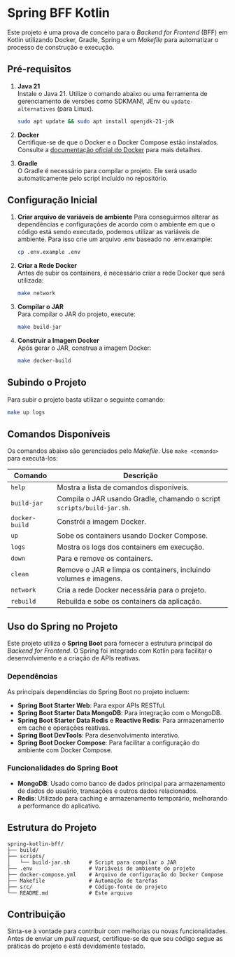 # Spring BFF Kotlin

Este projeto é uma prova de conceito para o *Backend for Frontend* (BFF) em Kotlin utilizando Docker, Gradle, Spring e um *Makefile* para automatizar o processo de construção e execução.

## Pré-requisitos

1. **Java 21**  
   Instale o Java 21. Utilize o comando abaixo ou uma ferramenta de gerenciamento de versões como SDKMAN!, JEnv ou `update-alternatives` (para Linux).

   ```bash
   sudo apt update && sudo apt install openjdk-21-jdk
   ```

2. **Docker**  
   Certifique-se de que o Docker e o Docker Compose estão instalados. Consulte a [documentação oficial do Docker](https://docs.docker.com/get-docker/) para mais detalhes.

3. **Gradle**  
   O Gradle é necessário para compilar o projeto. Ele será usado automaticamente pelo script incluído no repositório.

## Configuração Inicial

1. **Criar arquivo de variáveis de ambiente**
   Para conseguirmos alterar as dependências e configurações de acordo com o ambiente em que o código
   está sendo executado, podemos utilizar as variáveis de ambiente. Para isso crie um arquivo .env baseado
   no .env.example: 

   ```bash
   cp .env.example .env
   ```

2. **Criar a Rede Docker**  
   Antes de subir os containers, é necessário criar a rede Docker que será utilizada:

   ```bash
   make network
   ```

3. **Compilar o JAR**  
   Para compilar o JAR do projeto, execute:

   ```bash
   make build-jar
   ```

4. **Construir a Imagem Docker**  
   Após gerar o JAR, construa a imagem Docker:

   ```bash
   make docker-build
   ```

## Subindo o Projeto

Para subir o projeto basta utilizar o seguinte comando: 

   ```bash
   make up logs
   ```

## Comandos Disponíveis

Os comandos abaixo são gerenciados pelo *Makefile*. Use `make <comando>` para executá-los:

| Comando           | Descrição                                                                 |
|--------------------|---------------------------------------------------------------------------|
| `help`            | Mostra a lista de comandos disponíveis.                                   |
| `build-jar`       | Compila o JAR usando Gradle, chamando o script `scripts/build-jar.sh`.    |
| `docker-build`    | Constrói a imagem Docker.                                                 |
| `up`              | Sobe os containers usando Docker Compose.                                |
| `logs`            | Mostra os logs dos containers em execução.                               |
| `down`            | Para e remove os containers.                                             |
| `clean`           | Remove o JAR e limpa os containers, incluindo volumes e imagens.         |
| `network`         | Cria a rede Docker necessária para o projeto.                            |
| `rebuild`         | Rebuilda e sobe os containers da aplicação.                              |

## Uso do Spring no Projeto

Este projeto utiliza o **Spring Boot** para fornecer a estrutura principal do *Backend for Frontend*. O Spring foi integrado com Kotlin para facilitar o desenvolvimento e a criação de APIs reativas.

### Dependências

As principais dependências do Spring Boot no projeto incluem:

- **Spring Boot Starter Web**: Para expor APIs RESTful.
- **Spring Boot Starter Data MongoDB**: Para integração com o MongoDB.
- **Spring Boot Starter Data Redis** e **Reactive Redis**: Para armazenamento em cache e operações reativas.
- **Spring Boot DevTools**: Para desenvolvimento interativo.
- **Spring Boot Docker Compose**: Para facilitar a configuração do ambiente com Docker Compose.

### Funcionalidades do Spring Boot

- **MongoDB**: Usado como banco de dados principal para armazenamento de dados do usuário, transações e outros dados relacionados.
- **Redis**: Utilizado para caching e armazenamento temporário, melhorando a performance do aplicativo.

## Estrutura do Projeto

```plaintext
spring-kotlin-bff/
├── build/
├── scripts/
│   └── build-jar.sh      # Script para compilar o JAR
├── .env                  # Variáveis de ambiente do projeto
├── docker-compose.yml    # Arquivo de configuração do Docker Compose
├── Makefile              # Automação de tarefas
├── src/                  # Código-fonte do projeto
└── README.md             # Este arquivo
```

## Contribuição

Sinta-se à vontade para contribuir com melhorias ou novas funcionalidades. Antes de enviar um *pull request*, certifique-se de que seu código segue as práticas do projeto e está devidamente testado.

```
